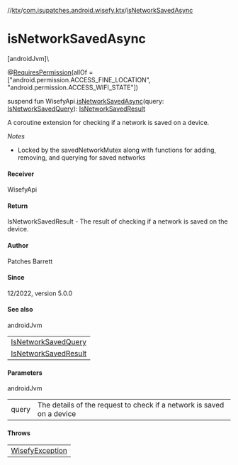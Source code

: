 //[ktx](../../index.md)/[com.isupatches.android.wisefy.ktx](index.md)/[isNetworkSavedAsync](is-network-saved-async.md)

# isNetworkSavedAsync

[androidJvm]\

@[RequiresPermission](https://developer.android.com/reference/kotlin/androidx/annotation/RequiresPermission.html)(allOf = [&quot;android.permission.ACCESS_FINE_LOCATION&quot;, &quot;android.permission.ACCESS_WIFI_STATE&quot;])

suspend fun WisefyApi.[isNetworkSavedAsync](is-network-saved-async.md)(query: [IsNetworkSavedQuery](../../../savednetworks/savednetworks/com.isupatches.android.wisefy.savednetworks.entities/-is-network-saved-query/index.md)): [IsNetworkSavedResult](../../../savednetworks/savednetworks/com.isupatches.android.wisefy.savednetworks.entities/-is-network-saved-result/index.md)

A coroutine extension for checking if a network is saved on a device.

*Notes*

- 
   Locked by the savedNetworkMutex along with functions for adding, removing, and querying for saved networks

#### Receiver

WisefyApi

#### Return

IsNetworkSavedResult - The result of checking if a network is saved on the device.

#### Author

Patches Barrett

#### Since

12/2022, version 5.0.0

#### See also

androidJvm

| |
|---|
| [IsNetworkSavedQuery](../../../savednetworks/savednetworks/com.isupatches.android.wisefy.savednetworks.entities/-is-network-saved-query/index.md) |
| [IsNetworkSavedResult](../../../savednetworks/savednetworks/com.isupatches.android.wisefy.savednetworks.entities/-is-network-saved-result/index.md) |

#### Parameters

androidJvm

| | |
|---|---|
| query | The details of the request to check if a network is saved on a device |

#### Throws

| |
|---|
| [WisefyException](../../../core/core/com.isupatches.android.wisefy.core.exceptions/-wisefy-exception/index.md) |
